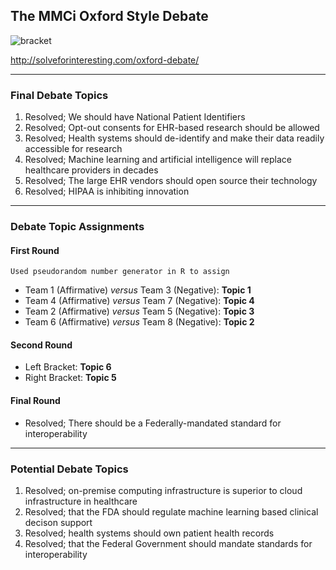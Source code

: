 ## The MMCi Oxford Style Debate
![bracket](https://github.com/Duke-Translational-Bioinformatics/mmci-practical-datascience/blob/master/projects/debate/debateAssets/Bracket.png)

http://solveforinteresting.com/oxford-debate/

___
### Final Debate Topics
1. Resolved; We should have National Patient Identifiers
2. Resolved; Opt-out consents for EHR-based research should be allowed
3. Resolved; Health systems should de-identify and make their data readily accessible for research
4. Resolved; Machine learning and artificial intelligence will replace healthcare providers in decades
5. Resolved; The large EHR vendors should open source their technology
6. Resolved; HIPAA is inhibiting innovation

___
### Debate Topic Assignments
#### First Round
```Used pseudorandom number generator in R to assign```

* Team 1 (Affirmative) *versus* Team 3 (Negative): **Topic 1**
* Team 4 (Affirmative) *versus* Team 7 (Negative): **Topic 4**
* Team 2 (Affirmative) *versus* Team 5 (Negative): **Topic 3**
* Team 6 (Affirmative) *versus* Team 8 (Negative): **Topic 2**
#### Second Round
* Left Bracket: **Topic 6**
* Right Bracket: **Topic 5**
#### Final Round
* Resolved; There should be a Federally-mandated standard for interoperability

___
### Potential Debate Topics
1. Resolved; on-premise computing infrastructure is superior to cloud infrastructure in healthcare
2. Resolved; that the FDA should regulate machine learning based clinical decison support
3. Resolved; health systems should own patient health records
4. Resolved; that the Federal Government should mandate standards for interoperability
